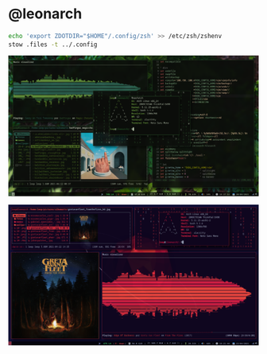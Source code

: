# @leonarch

```sh
echo 'export ZDOTDIR="$HOME"/.config/zsh' >> /etc/zsh/zshenv
stow .files -t ../.config
```

![leop](arch1.png)

![leop](arch2.png)
